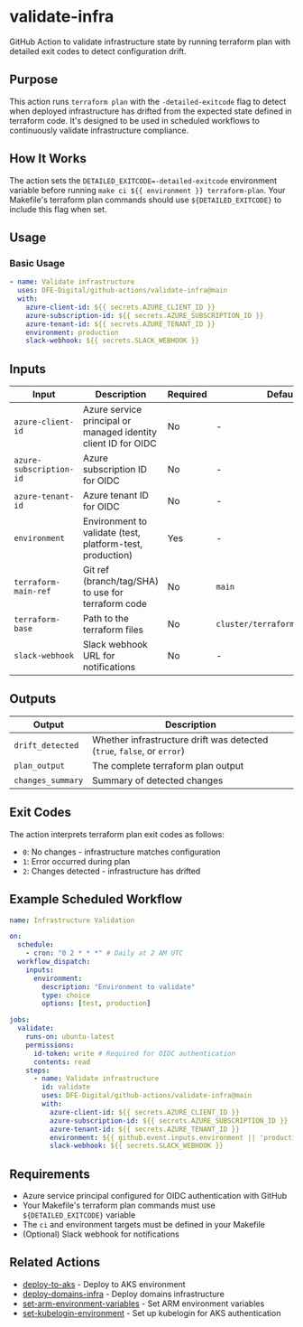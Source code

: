 # validate-infra

GitHub Action to validate infrastructure state by running terraform plan with detailed exit codes to detect configuration drift.

## Purpose

This action runs `terraform plan` with the `-detailed-exitcode` flag to detect when deployed infrastructure has drifted from the expected state defined in terraform code. It's designed to be used in scheduled workflows to continuously validate infrastructure compliance.

## How It Works

The action sets the `DETAILED_EXITCODE=-detailed-exitcode` environment variable before running `make ci ${{ environment }} terraform-plan`. Your Makefile's terraform plan commands should use `${DETAILED_EXITCODE}` to include this flag when set.

## Usage

### Basic Usage

```yaml
- name: Validate infrastructure
  uses: DFE-Digital/github-actions/validate-infra@main
  with:
    azure-client-id: ${{ secrets.AZURE_CLIENT_ID }}
    azure-subscription-id: ${{ secrets.AZURE_SUBSCRIPTION_ID }}
    azure-tenant-id: ${{ secrets.AZURE_TENANT_ID }}
    environment: production
    slack-webhook: ${{ secrets.SLACK_WEBHOOK }}
```

## Inputs

| Input                   | Description                                                    | Required | Default                         |
| ----------------------- | -------------------------------------------------------------- | -------- | ------------------------------- |
| `azure-client-id`       | Azure service principal or managed identity client ID for OIDC | No       | -                               |
| `azure-subscription-id` | Azure subscription ID for OIDC                                 | No       | -                               |
| `azure-tenant-id`       | Azure tenant ID for OIDC                                       | No       | -                               |
| `environment`           | Environment to validate (test, platform-test, production)      | Yes      | -                               |
| `terraform-main-ref`    | Git ref (branch/tag/SHA) to use for terraform code             | No       | `main`                          |
| `terraform-base`        | Path to the terraform files                                    | No       | `cluster/terraform_aks_cluster` |
| `slack-webhook`         | Slack webhook URL for notifications                            | No       | -                               |

## Outputs

| Output            | Description                                                             |
| ----------------- | ----------------------------------------------------------------------- |
| `drift_detected`  | Whether infrastructure drift was detected (`true`, `false`, or `error`) |
| `plan_output`     | The complete terraform plan output                                      |
| `changes_summary` | Summary of detected changes                                             |

## Exit Codes

The action interprets terraform plan exit codes as follows:

- `0`: No changes - infrastructure matches configuration
- `1`: Error occurred during plan
- `2`: Changes detected - infrastructure has drifted

## Example Scheduled Workflow

```yaml
name: Infrastructure Validation

on:
  schedule:
    - cron: "0 2 * * *" # Daily at 2 AM UTC
  workflow_dispatch:
    inputs:
      environment:
        description: "Environment to validate"
        type: choice
        options: [test, production]

jobs:
  validate:
    runs-on: ubuntu-latest
    permissions:
      id-token: write # Required for OIDC authentication
      contents: read
    steps:
      - name: Validate infrastructure
        id: validate
        uses: DFE-Digital/github-actions/validate-infra@main
        with:
          azure-client-id: ${{ secrets.AZURE_CLIENT_ID }}
          azure-subscription-id: ${{ secrets.AZURE_SUBSCRIPTION_ID }}
          azure-tenant-id: ${{ secrets.AZURE_TENANT_ID }}
          environment: ${{ github.event.inputs.environment || 'production' }}
          slack-webhook: ${{ secrets.SLACK_WEBHOOK }}
```

## Requirements

- Azure service principal configured for OIDC authentication with GitHub
- Your Makefile's terraform plan commands must use `${DETAILED_EXITCODE}` variable
- The `ci` and environment targets must be defined in your Makefile
- (Optional) Slack webhook for notifications

## Related Actions

- [deploy-to-aks](../deploy-to-aks) - Deploy to AKS environment
- [deploy-domains-infra](../deploy-domains-infra) - Deploy domains infrastructure
- [set-arm-environment-variables](../set-arm-environment-variables) - Set ARM environment variables
- [set-kubelogin-environment](../set-kubelogin-environment) - Set up kubelogin for AKS authentication

